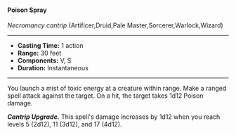 #### Poison Spray
*Necromancy cantrip* (Artificer,Druid,Pale Master,Sorcerer,Warlock,Wizard)
___
- **Casting Time:** 1 action
- **Range:** 30 feet
- **Components:** V, S
- **Duration:** Instantaneous
---
You launch a mist of toxic energy at a creature within range. Make a ranged spell attack against the target. On a hit, the target takes 1d12 Poison damage.

***Cantrip Upgrade.*** This spell's damage increases by 1d12 when you reach levels 5 (2d12), 11 (3d12), and 17 (4d12).
